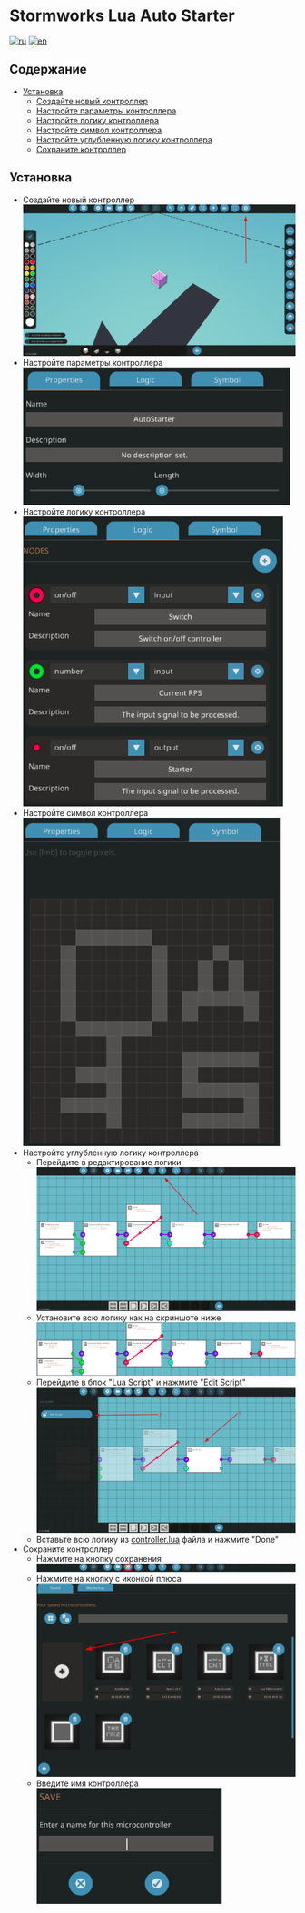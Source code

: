 <!-- Controller name -->
<h1>Stormworks Lua Auto Starter</h1>

<!-- Translates -->
[![ru](https://img.shields.io/badge/lang-ru-blue.svg)](./README_ru.md)
[![en](https://img.shields.io/badge/lang-en-red.svg)](./README.md)

<!-- Table of contents -->
<h2>Содержание</h2>
<ul>

<!-- Installation -->
<li>
    <a href="#installation">Установка</a>
    <ul>
        <li>
            <a href="#new-microcontroller">Создайте новый контроллер</a>
        </li>
        <li>
            <a href="#setup-properties">Настройте параметры контроллера</a>
        </li>
        <li>
            <a href="#setup-logic">Настройте логику контроллера</a>
        </li>
        <li>
            <a href="#setup-symbol">Настройте символ контроллера</a>
        </li>
        <li>
            <a href="#setup-logic-properly">Настройте углубленную логику контроллера</a>
        </li>
        <li>
            <a href="#save-controller">Сохраните контроллер</a>
        </li>
    </ul>
</li>
</ul>
<!-- Installation -->
<h2><a id="installation">Установка</a></h2>
<ul>

<!-- Create new microcontroller -->
<li>
    <a id="new-microcontroller">Создайте новый контроллер</a>
    <br>
    <img src="ReadmeImgs/create_microcontroller.png">
</li>

<!-- Setup props -->
<li>
    <a id="setup-properties">Настройте параметры контроллера</a>
    <br>
    <img src="ReadmeImgs/setup-props.png">
</li>

<!-- Setup logic -->
<li>
    <a id="setup-logic">Настройте логику контроллера</a>
    <br>
    <img src="ReadmeImgs/setup-logic.png">
</li>

<!-- Setup symbol -->
<li>
    <a id="setup-symbol">Настройте символ контроллера</a>
    <br>
    <img src="ReadmeImgs/setup-symbol.png">
</li>

<!-- Setup logic properly -->
<li>
    <a id="setup-logic-properly">Настройте углубленную логику контроллера</a>
    <ul>
        <li>
            Перейдите в редактирование логики
            <br>
            <img src="ReadmeImgs/setup-logic-properly.png">
        </li>
        <li>
            Установите всю логику как на скриншоте ниже
            <br>
            <img src="ReadmeImgs/logicProperly/all-logic.png">
        </li>
        <li>
            Перейдите в блок "Lua Script" и нажмите "Edit Script"
            <br>
            <img src="ReadmeImgs/logicProperly/edit-script.png">
        </li>
        <li>
            Вставьте всю логику из <a href="./controller.lua">controller.lua</a> файла и нажмите "Done"
        </li>
    </ul>
</li>

<!-- Save controller -->
<li>
    <a id="save-controller">Сохраните контроллер</a>
    <ul>
        <li>
            Нажмите на кнопку сохранения
            <br>
            <img src="ReadmeImgs/goto-save-btn.png">
        </li>
        <li>
            Нажмите на кнопку с иконкой плюса
            <br>
            <img src="ReadmeImgs/plus-btn.png">
        </li>
        <li>
            Введите имя контроллера
            <br>
            <img src="ReadmeImgs/controller-name.png">
        </li>
    </ul>
</li>

</ul>